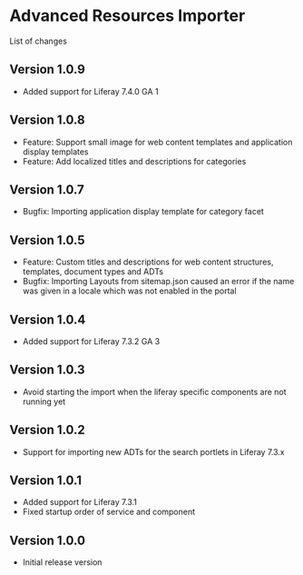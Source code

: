 Advanced Resources Importer
===========================

List of changes

Version 1.0.9
-------------
* Added support for Liferay 7.4.0 GA 1

Version 1.0.8
-------------
* Feature: Support small image for web content templates and application display templates
* Feature: Add localized titles and descriptions for categories

Version 1.0.7
-------------
* Bugfix: Importing application display template for category facet

Version 1.0.5
-------------
* Feature: Custom titles and descriptions for web content structures, templates, document types and ADTs
* Bugfix: Importing Layouts from sitemap.json caused an error if the name was given in a locale which was not enabled in the portal

Version 1.0.4
-------------
* Added support for Liferay 7.3.2 GA 3

Version 1.0.3
-------------
* Avoid starting the import when the liferay specific components are not running yet

Version 1.0.2
-------------
* Support for importing new ADTs for the search portlets in Liferay 7.3.x

Version 1.0.1
-------------
* Added support for Liferay 7.3.1
* Fixed startup order of service and component

Version 1.0.0
-------------
* Initial release version
